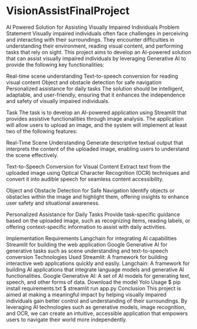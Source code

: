 # VisionAssistFinalProject

AI Powered Solution for Assisting Visually Impaired Individuals
Problem Statement
Visually impaired individuals often face challenges in perceiving and interacting with their surroundings. They encounter difficulties in understanding their environment, reading visual content, and performing tasks that rely on sight. This project aims to develop an AI-powered solution that can assist visually impaired individuals by leveraging Generative AI to provide the following key functionalities:

Real-time scene understanding
Text-to-speech conversion for reading visual content
Object and obstacle detection for safe navigation
Personalized assistance for daily tasks
The solution should be intelligent, adaptable, and user-friendly, ensuring that it enhances the independence and safety of visually impaired individuals.

Task
The task is to develop an AI-powered application using Streamlit that provides assistive functionalities through image analysis. The application will allow users to upload an image, and the system will implement at least two of the following features:

Real-Time Scene Understanding
Generate descriptive textual output that interprets the content of the uploaded image, enabling users to understand the scene effectively.

Text-to-Speech Conversion for Visual Content
Extract text from the uploaded image using Optical Character Recognition (OCR) techniques and convert it into audible speech for seamless content accessibility.

Object and Obstacle Detection for Safe Navigation
Identify objects or obstacles within the image and highlight them, offering insights to enhance user safety and situational awareness.

Personalized Assistance for Daily Tasks
Provide task-specific guidance based on the uploaded image, such as recognizing items, reading labels, or offering context-specific information to assist with daily activities.

Implementation Requirements
Langchain for integrating AI capabilities
Streamlit for building the web application
Google Generative AI for generative tasks such as scene understanding and text-to-speech conversion
Technologies Used
Streamlit: A framework for building interactive web applications quickly and easily.
Langchain: A framework for building AI applications that integrate language models and generative AI functionalities.
Google Generative AI: A set of AI models for generating text, speech, and other forms of data.
Download the model Yolo
Usage
$ pip install requirements.txt
$ streamlit run app.py
Conclusion
This project is aimed at making a meaningful impact by helping visually impaired individuals gain better control and understanding of their surroundings. By leveraging AI technologies such as generative models, image recognition, and OCR, we can create an intuitive, accessible application that empowers users to navigate their world more independently.
